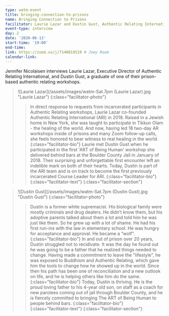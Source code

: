 ```yaml
---
type: watm-event
title: bringing-connection-to-prisons
name: Bringing Connection to Prisons
facilitator: Laurie Lazar and Dustin Gust, Authentic Relating International
event-type: interview
day: 2
date: '2020-06-13'
start-time: '19:00'
end-time:
link: https://zoom.us/j/7140019519 # Joey Room
calendar-link:
---
```


Jennifer Nicolaisen interviews Laurie Lazar, Executive Director of Authentic Relating International, and Dustin Gust, a graduate of one of their prison-based authentic relating workshops.

> ![Laurie Lazar](/assets/images/watm-Sat.7pm (Laurie Lazar).jpg "Laurie Lazar")
> {:class="facilitator-photo"}
>
> > In direct response to requests from incarcerated participants in Authentic Relating workshops, Laurie Lazar co-founded Authentic Relating International (ARI) in 2018. Raised in a Jewish home in New York, she was taught to participate in Tikkun Olam - the healing of the world. And now, having led 18 two-day AR workshops inside of prisons and many Zoom follow-up calls, she feels honored to bear witness to real healing in the world.
> > {:class="facilitator-bio"}
> > Laurie met Dustin Gust when he participated in the first 'ART of Being Human' workshop she delivered behind bars at the Boulder County Jail in January of 2018. Their surprising and unforgettable first encounter left an indelible mark on both of their hearts. Today, Dustin is part of the ARI team and is on track to become the first previously incarcerated Course Leader for ARI.
> > {:class="facilitator-bio"}
> {:class="facilitator-text"}
{:class="facilitator-section"}

> ![Dustin Gust](/assets/images/watm-Sat.7pm (Dustin Gust).jpg "Dustin Gust")
> {:class="facilitator-photo"}
>
> > Dustin is a former white supremacist. His biological family were mostly criminals and drug dealers. He didn’t know them, but his adoptive parents talked about them a lot and told him he was just like them. So he grew up with a lot of shame. He had his first run-ins with the law in elementary school. He was hungry for acceptance and approval. He became a “wolf”.
> > {:class="facilitator-bio"}
> > In and out of prison over 20 years, Dustin struggled not to recidivate. It was the day he found out he was going to be a father that he realized things needed to change. Having made a commitment to leave the "lifestyle", he was exposed to Buddhism and Authentic Relating, which gave him the tools to change how he showed up in the world. Since then his path has been one of reconciliation and a new outlook on life, and he is helping others like him do the same.
> > {:class="facilitator-bio"}
> > Today, Dustin is thriving. He is the proud loving father to his 4-year old son, on staff as a coach for new parolees coming out of jail through Boulder County, and he is fiercely committed to bringing The ART of Being Human to people behind bars.
> > {:class="facilitator-bio"}
> {:class="facilitator-text"}
{:class="facilitator-section"}
